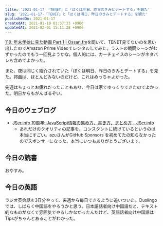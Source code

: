 ```yaml
---
title: '2021-01-17 「TENET」と「ぼくは明日、昨日のきみとデートする」を観た'
slug: '2021-01-17-「TENET」と「ぼくは明日、昨日のきみとデートする」を観た'
publishedOn: 2021-01-17
createdAt: 2021-01-18 01:37:33 +0900
updatedAt: 2021-02-01 15:11:28 +0900
---
```

[119. 年末年始に見た動画 Part 1 | Ossan.fm](https://ossan.fm/episode/119)を聞いて、TENET見てないのを思い出したのでAmazon Prime Videoでレンタルしてみた。ラストの戦闘シーンがむずかったのでもう一回見ようかな。個人的には、カーチェイスのシーンがネタバレも含めてよかった。

また、夜は同じく紹介されていた「ぼくは明日、昨日のきみとデートする」を見た。邦画は、ほとんどみないのだけど、これはめっちゃよかった。

先週はちょっとお疲れだったこともあり、今日は家でゆっくりできたのでよかった。明日からもがんばるぞい。

## 今日のウェブログ

- [JSer.info 10周年: JavaScript情報の集め方、書き方、まとめ方 - JSer.info](https://jser.info/2021/01/16/jser-10th/)
  - あれだけのクオリティの記事を、コンスタントに続けているというのは本当にすごい。azuさんがGitHub Sponsors を初めてたの知らなかったのでスポンサーになった。本当にいつもありがとうございます。

## 今日の読書

おやすみ。

## 今日の英語

ラジオ英会話を3日分やって、来週から毎日できるように追いついた。Duolingoでは、しばらく中国語をやろうかと思う。日本語話者向け中国語だと、テキスト的なものがなくて雰囲気でやるしかなかったんだけど、英語話者向け中国語はTipsがちゃんとあることがわかった。
